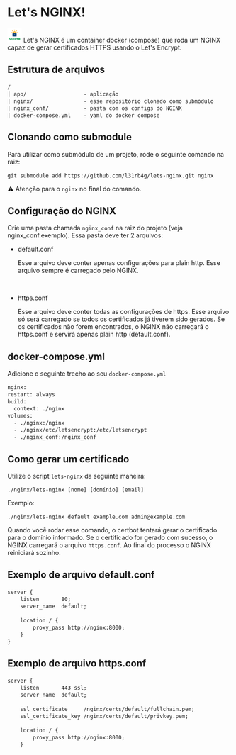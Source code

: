  # Let's NGINX!

<img src="lets-nginx.png" width="32px">
Let's NGINX é um container docker (compose) que roda um NGINX capaz de gerar certificados HTTPS usando o Let's Encrypt.


## Estrutura de arquivos
```
/
| app/                  - aplicação
| nginx/                - esse repositório clonado como submódulo
| nginx_conf/           - pasta com os configs do NGINX
| docker-compose.yml    - yaml do docker compose
```


## Clonando como submodule
Para utilizar como submódulo de um projeto, rode o seguinte comando na raiz:
```
git submodule add https://github.com/l31rb4g/lets-nginx.git nginx
```
⚠ Atenção para o `nginx` no final do comando.


## Configuração do NGINX
Crie uma pasta chamada `nginx_conf` na raiz do projeto (veja nginx_conf.exemplo). Essa pasta deve ter 2 arquivos:
  - default.conf

    Esse arquivo deve conter apenas configurações para plain http. Esse arquivo sempre é carregado pelo NGINX.
<br>

  - https.conf

    Esse arquivo deve conter todas as configurações de https. Esse arquivo só será carregado se todos os certificados já tiverem sido gerados. Se os certificados não forem encontrados, o NGINX não carregará o https.conf e servirá apenas plain http (default.conf).


## docker-compose.yml
Adicione o seguinte trecho ao seu `docker-compose.yml`
```
nginx:
restart: always
build:
  context: ./nginx
volumes:
  - ./nginx:/nginx
  - ./nginx/etc/letsencrypt:/etc/letsencrypt
  - ./nginx_conf:/nginx_conf
```


## Como gerar um certificado
Utilize o script `lets-nginx` da seguinte maneira:
```
./nginx/lets-nginx [nome] [domínio] [email]
```

Exemplo:
```
./nginx/lets-nginx default example.com admin@example.com
```

Quando você rodar esse comando, o certbot tentará gerar o certificado para o domínio informado. Se o certificado for gerado com sucesso, o NGINX carregará o arquivo `https.conf`. Ao final do processo o NGINX reiniciará sozinho.


## Exemplo de arquivo default.conf
```
server {
    listen       80;
    server_name  default;

    location / {
        proxy_pass http://nginx:8000;
    }
}
```


## Exemplo de arquivo https.conf
```
server {
    listen       443 ssl;
    server_name  default;

    ssl_certificate     /nginx/certs/default/fullchain.pem;
    ssl_certificate_key /nginx/certs/default/privkey.pem;

    location / {
        proxy_pass http://nginx:8000;
    }
```

